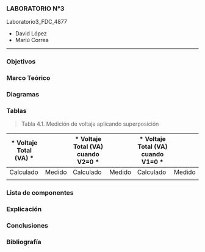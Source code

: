 
### LABORATORIO N°3

Laboratorio3_FDC_4877

- David López	
- Mariú Correa	
------------

### Objetivos 


### Marco Teórico



### Diagramas


### Tablas

> Tabla 4.1. Medición de voltaje aplicando superposición 



| * Voltaje Total (VA) * |    |  * Voltaje Total (VA) cuando V2=0 * |   |   * Voltaje Total (VA) cuando V1=0 * |   |
| ------------ | ------------ | ------------ | ------------ | ------------ | ------------ |	
| Calculado| Medido | Calculado| Medido | Calculado| Medido |	
|               |             |     |      |     |    |	



### Lista de componentes
 

### Explicación


### Conclusiones


### Bibliografía

